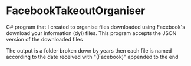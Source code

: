 # FacebookTakeoutOrganiser

C# program that I created to organise files downloaded using Facebook's download your information (dyi) files.
This program accepts the JSON version of the downloaded files

The output is a folder broken down by years then each file is named according to the date received with "(Facebook)" appended to the end
